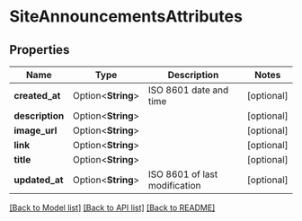 # SiteAnnouncementsAttributes

## Properties

Name | Type | Description | Notes
------------ | ------------- | ------------- | -------------
**created_at** | Option<**String**> | ISO 8601 date and time | [optional]
**description** | Option<**String**> |  | [optional]
**image_url** | Option<**String**> |  | [optional]
**link** | Option<**String**> |  | [optional]
**title** | Option<**String**> |  | [optional]
**updated_at** | Option<**String**> | ISO 8601 of last modification | [optional]

[[Back to Model list]](../README.md#documentation-for-models) [[Back to API list]](../README.md#documentation-for-api-endpoints) [[Back to README]](../README.md)


